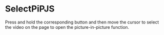 # SelectPiPJS
Press and hold the corresponding button and then move the cursor to select the video on the page to open the picture-in-picture function.
